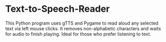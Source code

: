 # Text-to-Speech-Reader
This Python program uses gTTS and Pygame to read aloud any selected text via left mouse clicks. It removes non-alphabetic characters and waits for audio to finish playing. Ideal for those who prefer listening to text.
